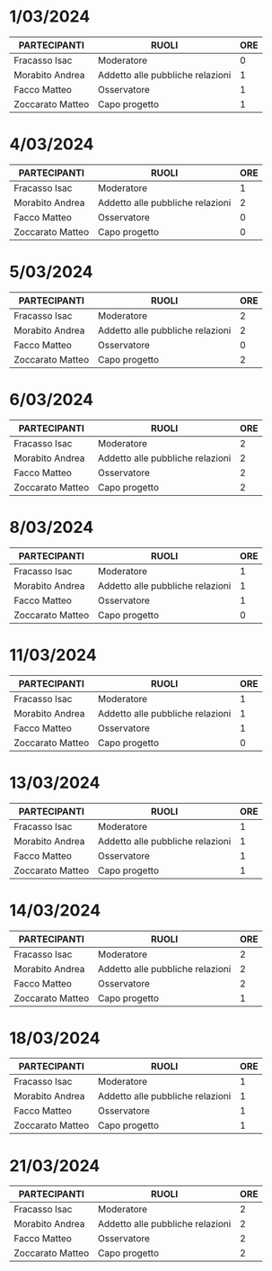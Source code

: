# 1/03/2024

| PARTECIPANTI     | RUOLI                            | ORE |
|------------------|----------------------------------|-----|
| Fracasso Isac    | Moderatore                       | 0   |
| Morabito Andrea  | Addetto alle pubbliche relazioni | 1   |
| Facco Matteo     | Osservatore                      | 1   |
| Zoccarato Matteo | Capo progetto                    | 1   |

# 4/03/2024

| PARTECIPANTI     | RUOLI                            | ORE |
|------------------|----------------------------------|-----|
| Fracasso Isac    | Moderatore                       | 1   |
| Morabito Andrea  | Addetto alle pubbliche relazioni | 2   |
| Facco Matteo     | Osservatore                      | 0   |
| Zoccarato Matteo | Capo progetto                    | 0   |

# 5/03/2024

| PARTECIPANTI     | RUOLI                            | ORE |
|------------------|----------------------------------|-----|
| Fracasso Isac    | Moderatore                       | 2   |
| Morabito Andrea  | Addetto alle pubbliche relazioni | 2   |
| Facco Matteo     | Osservatore                      | 0   |
| Zoccarato Matteo | Capo progetto                    | 2   |

# 6/03/2024

| PARTECIPANTI     | RUOLI                            | ORE |
|------------------|----------------------------------|-----|
| Fracasso Isac    | Moderatore                       | 2   |
| Morabito Andrea  | Addetto alle pubbliche relazioni | 2   |
| Facco Matteo     | Osservatore                      | 2   |
| Zoccarato Matteo | Capo progetto                    | 2   |


# 8/03/2024

| PARTECIPANTI     | RUOLI                            | ORE |
|------------------|----------------------------------|-----|
| Fracasso Isac    | Moderatore                       | 1   |
| Morabito Andrea  | Addetto alle pubbliche relazioni | 1   |
| Facco Matteo     | Osservatore                      | 1   |
| Zoccarato Matteo | Capo progetto                    | 0   |


# 11/03/2024

| PARTECIPANTI     | RUOLI                            | ORE |
|------------------|----------------------------------|-----|
| Fracasso Isac    | Moderatore                       | 1   |
| Morabito Andrea  | Addetto alle pubbliche relazioni | 1   |
| Facco Matteo     | Osservatore                      | 1   |
| Zoccarato Matteo | Capo progetto                    | 0   |

# 13/03/2024

| PARTECIPANTI     | RUOLI                            | ORE |
|------------------|----------------------------------|-----|
| Fracasso Isac    | Moderatore                       | 1   |
| Morabito Andrea  | Addetto alle pubbliche relazioni | 1   |
| Facco Matteo     | Osservatore                      | 1   |
| Zoccarato Matteo | Capo progetto                    | 1   |

# 14/03/2024

| PARTECIPANTI     | RUOLI                            | ORE |
|------------------|----------------------------------|-----|
| Fracasso Isac    | Moderatore                       | 2   |
| Morabito Andrea  | Addetto alle pubbliche relazioni | 2   |
| Facco Matteo     | Osservatore                      | 2   |
| Zoccarato Matteo | Capo progetto                    | 1   |


# 18/03/2024

| PARTECIPANTI     | RUOLI                            | ORE |
|------------------|----------------------------------|-----|
| Fracasso Isac    | Moderatore                       | 1   |
| Morabito Andrea  | Addetto alle pubbliche relazioni | 1   |
| Facco Matteo     | Osservatore                      | 1   |
| Zoccarato Matteo | Capo progetto                    | 1   |



# 21/03/2024

| PARTECIPANTI     | RUOLI                            | ORE |
|------------------|----------------------------------|-----|
| Fracasso Isac    | Moderatore                       | 2   |
| Morabito Andrea  | Addetto alle pubbliche relazioni | 2   |
| Facco Matteo     | Osservatore                      | 2   |
| Zoccarato Matteo | Capo progetto                    | 2   |





